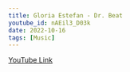 ```yaml
---
title: Gloria Estefan - Dr. Beat
youtube_id: nAEil3_D03k
date: 2022-10-16
tags: [Music]
---
```



[YouTube Link](https://www.youtube.com/watch?v=nAEil3_D03k)

